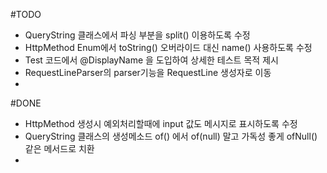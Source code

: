 #TODO

- QueryString 클래스에서 파싱 부분을 split() 이용하도록 수정
- HttpMethod Enum에서 toString() 오버라이드 대신 name() 사용하도록 수정
- Test 코드에서 @DisplayName 을 도입하여 상세한 테스트 목적 제시
- RequestLineParser의 parser기능을 RequestLine 생성자로 이동
-

#DONE
- HttpMethod 생성시 예외처리할때에 input 값도 메시지로 표시하도록 수정
- QueryString 클래스의 생성메소드 of() 에서 of(null) 말고 가독성 좋게 ofNull() 같은 메서드로 치환
-